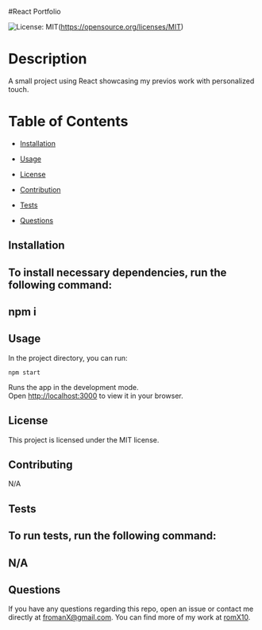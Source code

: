 #React Portfolio

![License: MIT](https://img.shields.io/badge/License-MIT-yellow.svg)(https://opensource.org/licenses/MIT)

# Description

A small project using React showcasing my previos work with personalized touch.

# Table of Contents

*   [Installation](#Installation)

*   [Usage](#Usage)

*   [License](#License)

*   [Contribution](#Contribution)

*   [Tests](#Tests)

*   [Questions](#Questions)

## Installation

To install necessary dependencies, run the following command:
-------
npm i
-------

## Usage

In the project directory, you can run:

`npm start`

Runs the app in the development mode.\
Open [http://localhost:3000](http://localhost:3000) to view it in your browser.

## License

This project is licensed under the MIT license.

## Contributing

N/A

## Tests

To run tests, run the following command:
------
N/A
------

## Questions

If you have any questions regarding this repo, open an issue or contact me directly at fromanX@gmail.com. You can find more of my work at [romX10](https://github.com/romX10).
